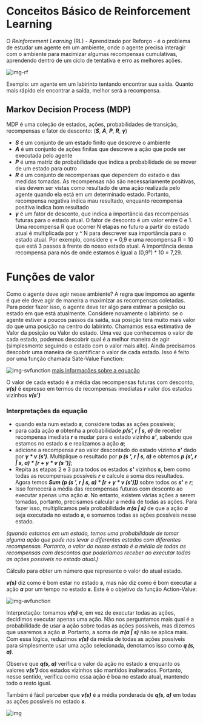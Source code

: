 # Conceitos Básico de Reinforcement Learning
O *Reinforcement Learning* (RL) - Aprendizado por Reforço - é o problema de estudar um agente em um ambiente, onde
o agente precisa interagir com o ambiente para maximizar algumas recompensas cumulativas, aprendendo dentro de um ciclo de tentativa e erro
as melhores ações.

![img-rf](https://www.oreilly.com/radar/wp-content/uploads/sites/3/2019/06/image3-5f8cbb1fb6fb9132fef76b13b8687bfc.png)

Exemplo: um agente em um labirinto tentando encontrar sua saída. Quanto mais rápido ele encontrar a saída, melhor será a recompensa.

## Markov Decision Process (MDP)
MDP é uma coleção de estados, ações, probabilidades de transição, recompensas e fator de desconto: (***S***, ***A***, ***P***, ***R***, ***γ***)
- ***S*** é um conjunto de um estado finito que descreve o ambiente
- ***A*** é um conjunto de ações finitas que descreve a ação que pode ser executada pelo agente
- ***P*** é uma matriz de probabilidade que indica a probabilidade de se mover de um estado para outro
- ***R*** é um conjunto de recompensas que dependem do estado e das medidas tomadas. 
As recompensas não são necessariamente positivas, elas devem ser vistas como resultado de uma ação realizada pelo agente quando ela está em um determinado estado. 
Portanto, recompensa negativa indica mau resultado, enquanto recompensa positiva indica bom resultado
- ***γ*** é um fator de desconto, que indica a importância das recompensas futuras para o estado atual. O fator de desconto é um valor entre 0 e 1. 
Uma recompensa R que ocorrer N etapas no futuro a partir do estado atual é multiplicada por γ ^ N para descrever sua importância para o estado atual. Por exemplo, considere γ = 0,9 e uma recompensa R = 10 que está 3 passos à frente do nosso estado atual. 
A importância dessa recompensa para nós de onde estamos é igual a (0,9³) * 10 = 7,29.

# Funções de valor
Como o agente deve agir nesse ambiente?
A regra que impomos ao agente é que ele deve agir de maneira a maximizar as recompensas coletadas.
Para poder fazer isso, o agente deve ter algo para estimar a posição ou estado em que está atualmente. Considere novamente o labirinto: se o agente estiver a poucos passos da saída, sua posição terá muito mais valor do que uma posição na centro do labirinto.
Chamamos essa estimativa de Valor da posição ou Valor do estado. Uma vez que conhecemos o valor de cada estado, podemos descobrir qual é a melhor maneira de agir (simplesmente seguindo o estado com o valor mais alto).
Ainda precisamos descobrir uma maneira de quantificar o valor de cada estado. Isso é feito por uma função chamada Sate-Value Function:

![img-svfunction](https://miro.medium.com/max/531/1*NNCFu-9jq25GKTaDXdUzjQ.png)
[mais informações sobre a equação](https://towardsdatascience.com/math-behind-reinforcement-learning-the-easy-way-1b7ed0c030f4)

O valor de cada estado é a média das recompensas futuras com desconto,
***v(s)*** é expresso em termos de recompensas imediatas ***r*** valor dos estados vizinhos ***v(s')***

### Interpretações da equação
- quando esta num estado ***s***, considere todas as ações possíveis;
- para cada ação ***a*** obtenha a probabilidade ***p(s', r | s, a)*** de receber recompensa imediata ***r*** e mudar para o estado vizinho ***s'***, 
sabendo que estamos no estado ***s*** e realizamos a ação ***a***;
- adicione a recompensa ***r*** ao valor descontado do estado vizinho ***s'*** dado por ***γ * v (s')***. 
Multiplique o resultado por ***p (s ', r | s, a)*** e obtemos ***p (s', r | s, a) * [r + γ * v (s ')]***;
- Repita as etapas 2 e 3 para todos os estados ***s'*** vizinhos ***s***, bem como todas as recompensas possíveis ***r*** e calcule a soma dos resultados. 
Agora temos ***Sum (p (s ', r | s, a) * [r + γ * v (s')])*** sobre todos os ***s'*** e ***r***;
- Isso fornecerá a média das recompensas futuras com desconto ao executar apenas uma ação ***a***. 
No entanto, existem várias ações a serem tomadas, portanto, precisamos calcular a média de todas as ações. 
Para fazer isso, multiplicamos pela probabilidade ***𝜋 (a | s)*** de que a ação ***a*** seja executada no estado ***s***, 
e somamos todas as ações possíveis nesse estado.

*(quando estamos em um estado, temos uma probabilidade de tomar alguma ação que pode nos levar a diferentes estados com diferentes recompensas. 
Portanto, o valor do nosso estado é a média de todas as recompensas com descontos que poderíamos receber ao executar todas as ações possíveis no estado atual.)*

 Cálculo para obter um número que represente o valor do atual estado.
 
 ***v(s)*** diz como é bom estar no estado ***s***, mas não diz como é bom executar a ação ***a*** por um tempo no estado ***s***. 
 Este é o objetivo da função Action-Value:
 
 ![img-avfunction](https://miro.medium.com/max/344/1*wYxr2uTHTqtkTQ5wneDWsg.png)
 
 Interpretação: tomamos ***v(s)*** e, em vez de executar todas as ações, decidimos executar apenas uma ação. 
 Não nos perguntamos mais qual é a probabilidade de usar a ação sobre todas as ações possíveis, mas dizemos que usaremos a ação ***a***. 
 Portanto, a soma de ***𝜋 (a | s)*** não se aplica mais. Com essa lógica, reduzimos ***v(s)*** da média de todas as ações possíveis para simplesmente 
 usar uma ação selecionada, denotamos isso como ***q (s, a)***.
 
 Observe que ***q(s, a)*** verifica o valor da ação no estado ***s*** enquanto os valores ***v(s')*** dos estados vizinhos são mantidos inalterados. 
 Portanto, nesse sentido, verifica como essa ação é boa no estado atual, mantendo todo o resto igual.


Também é fácil perceber que ***v(s)*** é a média ponderada de ***q(s, a)*** em todas as ações possíveis no estado ***s***.

![img](https://miro.medium.com/max/229/1*LyWMoIu2JtC5GaAqIS9T3A.png)
